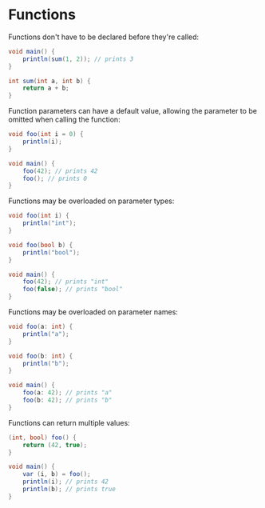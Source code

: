 # Functions

Functions don't have to be declared before they're called:

```cs
void main() {
    println(sum(1, 2)); // prints 3
}

int sum(int a, int b) {
    return a + b;
}
```

Function parameters can have a default value, allowing the parameter to be omitted when calling the function:

```cs
void foo(int i = 0) {
    println(i);
}

void main() {
    foo(42); // prints 42
    foo(); // prints 0
}
```

Functions may be overloaded on parameter types:

```cs
void foo(int i) {
    println("int");
}

void foo(bool b) {
    println("bool");
}

void main() {
    foo(42); // prints "int"
    foo(false); // prints "bool"
}
```

Functions may be overloaded on parameter names:

```cs
void foo(a: int) {
    println("a");
}

void foo(b: int) {
    println("b");
}

void main() {
    foo(a: 42); // prints "a"
    foo(b: 42); // prints "b"
}
```

Functions can return multiple values:

```cs
(int, bool) foo() {
    return (42, true);
}

void main() {
    var (i, b) = foo();
    println(i); // prints 42
    println(b); // prints true
}
```
